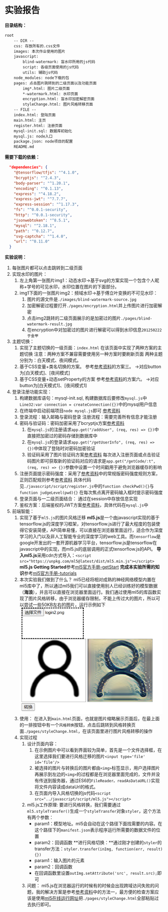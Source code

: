 # 实验报告

**目录结构：**

```markdown
root
    -- DIR --
    css: 存放所有的.css文件
    images: 本次作业使用的图片
    javascript:
        blind-watermark: 盲水印所用的js代码
        script: 各级页面使用的js代码
        utils: 辅助js代码
    node_modules: node下载的包
    pages: 点击图片跳转到的二级页面以及功能页面
        img*.html: 图片二级页面
        *-watermark.html: 水印页面
        encryption.html: 盲水印加密解密页面
        styleChange.html: 图片风格转移页面
    -- FILE --
    index.html: 登陆页面
    main.html: 主页
    register.html: 注册页面
    mysql-init.sql: 数据库初始化
    mysql.js: node入口
    package.json: node项目的配置
    README.md
```

**需要下载的依赖：**

```json
  "dependencies": {
    "@tensorflow/tfjs": "^4.1.0",
    "bcryptjs": "^2.4.3",
    "body-parser": "^1.20.1",
    "encoding": "^0.1.13",
    "express": "^4.18.2",
    "express-jwt": "^7.7.7",
    "express-session": "^1.17.3",
    "fs": "^0.0.1-security",
    "http": "^0.0.1-security",
    "jsonwebtoken": "^8.5.1",
    "mysql": "^2.18.1",
    "path": "^0.12.7",
    "svg-captcha": "^1.4.0",
    "url": "^0.11.0"
  }
```

**实验说明：**

1. 每张图片都可以点击跳转到二级页面
2. 实现水印的图片：
    1. 左上角第一张图片img1：动态水印->基于svg的方案实现一个包含个人昵称+学号的可见水印，水印位置在图片的下面部分。
    2. img1下面的一张图片img2：频域水印->基于傅立叶变换的不可见水印：
        1. 图片的源文件是`./images/blind-watermark-source.jpg`
        2. 加密解密过程要打开`./pages/encryption.html`并上传图片进行加密解密
        3. 点击img2跳转的二级页面展示的是加密过的图片`./pages/blind-watermark-result.jpg`
        4. 在encryption中对加密过的图片进行解密可以得到水印信息`201250222 于金甲`
3. 主题切换：
    1. 实现了主题切换的一级页面：`index.html`
        在该页面中实现了两种方案的主题切换
        注意：两种方案不兼容需要使用另一种方案时要刷新页面
        两种主题分别为：白天模式、夜间模式。
    2. 基于CSS变量+类名切换的方案。
        参考[参考资料](https://mp.weixin.qq.com/s/J90TYDJGmo8KCTsawT-vIg)的方案三。
        ->对应button为[白天模式]、[夜间模式]
    3. 基于CSS变量+动态setProperty的方案
        参考[参考资料](https://mp.weixin.qq.com/s/J90TYDJGmo8KCTsawT-vIg)的方案六。
        ->对应button为[白天模式1]、[夜间模式1]
4. 登录注册功能实现：
    1. 构建数据库语句：mysql-init.sql, 构建数据库后要修改`mysql.js`中`Line32:var connection = createConnection({})`中的mysql用户信息
    2. 在终端中启动前端项目`node mysql.js`即可
        [参考资料](https://blog.csdn.net/CodingmanNAN/article/details/104731829)
    3. 登录流程：输入邮箱与密码登录
       注册流程：需要完善所有信息才能注册
    4. 密码与验证码：密码加密采用了bcryptjs方案[参考资料](https://blog.csdn.net/weixin_45822938/article/details/123255566)
        1. 在`mysql.js`的注册请求`app.get("/addUser", (req, res) => {})`中直接把加密过的密码存储到数据库中
        2. 在`mysql.js`的登录请求`app.get("/getUserInfo", (req, res) => {})`中体现了登陆时对密码加密验证
        3. 验证码采用了图片验证码方案[参考资料](https://juejin.cn/post/6844904081710907406)
            每次进入注册页面或点击验证码图片即可获取新的验证码对应的请求是`app.get("/getCode/:t", (req, res) => {})`参数中设置一个时间戳用于避免浏览器缓存的影响
    5. 注册页面提示密码强度：采用了[参考资料](https://www.woshipm.com/pd/595757.html)中的常规版密码强度规则方案，正则匹配规则参考[参考资料](https://www.jianshu.com/p/5d759797fdf0)
        具体代码见`./javascript/script/register.js`中的`function checkPwd(){}`与`function judgeLevel(pwd){}`
        在每次焦点离开密码输入框时提示密码强度
    6. 登录页面与一二级页面结合：
        通过在session中存放信息实现
    7. 鉴权方案：后端鉴权的JWT方案[参考资料](https://www.php.cn/js-tutorial-497117.html)，具体代码在`mysql.js`中
5. 前端智能：
    1. 实现了基于`ml5.js`的图片风格迁移
        **ml5.js**是一个由javascript实现的基于tensorflow.js的深度学习框架，对tensorflow.js进行了最大程度的包装使得它安装简便，API简单易懂，可以直接在浏览器里面运行，适合作为深度学习的入门以及非人工智能专业的深度学习的web工具。而`tensorflow`是google开发出的一套开源机器学习平台，tensorflow.js是tensorflow在javascript中的实现，而ml5.js的底层调用的正式tensorflow.js的API。
        **导入ml5.js**采用cdn方式导入：`<script src="https://unpkg.com/ml5@latest/dist/ml5.min.js"></script>`
        **ml5.js Getting Started**参考[ml5官方手册-getStart](https://learn.ml5js.org/#/)
        **完成本实验所需的知识**参考[ml5官方手册-tutorials](https://learn.ml5js.org/#/tutorials)
    2. 本次实验我们做到了什么？
        ml5已经将相对成熟的神经网络模型内置在ml5库中了，所以通过ml5我们可以直接使用别人已经训练好的模型数据（**海浪**），并且可以直接在浏览器里面运行。我们通过使用ml5的库函数实现了图片风格转移，由于浏览器缓存限制，不能上传过大的图片，所以可以尝试一些50KB左右的图片，运行示例如下
        ![示例图片](./images/res-2.png)
    3. 使用：
        在进入到`main.html`页面，也就是图片缩略展示页面后，在最上面的一排按钮中有一个`风格转换`按钮，点击后跳转到风格转换页面`./pages/styleChange.html`，在该页面里进行图片风格转移的操作
    4. 实现过程
        1. 设计页面内容：
            1. 在示例图片中可以看到界面较为简单，首先是一个文件选择框，在这里选择我们要进行风格迁移的图片`<input type='file' id='file'/>`
            2. 被选择的图片与转换后的图片都由`<img>`标签显示，用户选择图片再展示到左边的`<img>`的过程都是在浏览器里面完成的，文件并没有传送到服务器，通过ES6的`FileReader。readAsDataURL()`实现将文件内容读成dataUrl的格式。
            3. 在页面内导入风格切换的js代码`<script src="../javascript/script/ml5.js"></script>`
        2. ml5.js工作原理:
            要进行风格转换，我们需要通过`ml5.styleTransfer()`生成一个`styleTransfer`对象`styler`，这个方法有两个参数：
            - param1：模型地址。ml5会自动在这个路径下面找需要的内容。在这个路径下的`manifest.json`表示程序运行所需要的数据文件的位置
            - param2：回调函数
            **进行风格切换：**通过刚才创建的`styler`的transfer方法：`styler.transfer(inImg, function(err, result) {})`
            - param1：输入图片的元素
            - param2：回调函数
            - 在回调函数里设置`outImg.setAttribute('src', result.src);`即可
        3. 问题：
            ml5.js在浏览器运行的时候有的时候会出现跨域访问失败的问题，我的解决方案是参考[参考资料](https://blog.csdn.net/weixin_43405300/article/details/127973854)中的方法一，最方便的检查方案应该是使用[ml5在线运行网址](https://chn.ai/ml5.html)把`./pages/styleChange.html`全部粘贴过去执行即可。
